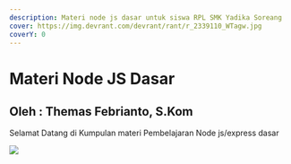 ```yaml
---
description: Materi node js dasar untuk siswa RPL SMK Yadika Soreang
cover: https://img.devrant.com/devrant/rant/r_2339110_WTagw.jpg
coverY: 0
---
```


# Materi Node JS Dasar

## Oleh : Themas Febrianto, S.Kom

Selamat Datang di Kumpulan materi Pembelajaran Node js/express dasar

![](https://img.devrant.com/devrant/rant/r\_2339110\_WTagw.jpg)

